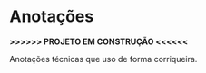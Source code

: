 # Anotações

**>>>>>> PROJETO EM CONSTRUÇÃO <<<<<<**

Anotações técnicas que uso de forma corriqueira.
